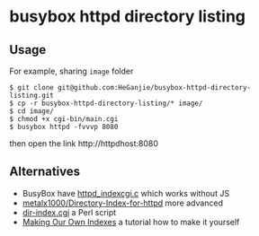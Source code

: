 # busybox httpd directory listing
## Usage
For example, sharing `image` folder
```
$ git clone git@github.com:HeGanjie/busybox-httpd-directory-listing.git
$ cp -r busybox-httpd-directory-listing/* image/
$ cd image/
$ chmod +x cgi-bin/main.cgi
$ busybox httpd -fvvvp 8080
```
then open the link http://httpdhost:8080

## Alternatives
* BusyBox have [httpd_indexcgi.c](https://github.com/mirror/busybox/blob/master/networking/httpd_indexcgi.c) which works without JS
* [metalx1000/Directory-Index-for-httpd](https://github.com/metalx1000/Directory-Index-for-httpd) more advanced
* [dir-index.cgi](https://gist.github.com/jow-/743363c332d09cb58a60dd1f216b6ee4) a Perl script
* [Making Our Own Indexes](https://docstore.mik.ua/orelly/linux/apache/ch07_02.htm) a tutorial how to make it yourself
